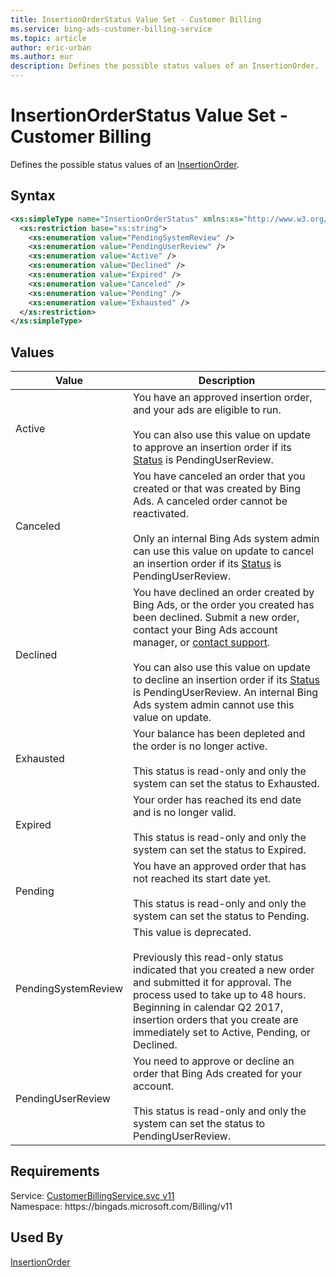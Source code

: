 ```yaml
---
title: InsertionOrderStatus Value Set - Customer Billing
ms.service: bing-ads-customer-billing-service
ms.topic: article
author: eric-urban
ms.author: eur
description: Defines the possible status values of an InsertionOrder.
---
```

# InsertionOrderStatus Value Set - Customer Billing
Defines the possible status values of an [InsertionOrder](insertionorder.md).

## Syntax
```xml
<xs:simpleType name="InsertionOrderStatus" xmlns:xs="http://www.w3.org/2001/XMLSchema">
  <xs:restriction base="xs:string">
    <xs:enumeration value="PendingSystemReview" />
    <xs:enumeration value="PendingUserReview" />
    <xs:enumeration value="Active" />
    <xs:enumeration value="Declined" />
    <xs:enumeration value="Expired" />
    <xs:enumeration value="Canceled" />
    <xs:enumeration value="Pending" />
    <xs:enumeration value="Exhausted" />
  </xs:restriction>
</xs:simpleType>
```

## <a name="values"></a>Values


|Value|Description|
|-----------|---------------|
|<a name="active"></a>Active|You have an approved insertion order, and your ads are eligible to run.<br/><br/>You can also use this value on update to approve an insertion order if its [Status](insertionorder.md#status) is PendingUserReview.|
|<a name="canceled"></a>Canceled|You have canceled an order that you created or that was created by Bing Ads. A canceled order cannot be reactivated.<br/><br/>Only an internal Bing Ads system admin can use this value on update to cancel an insertion order if its [Status](insertionorder.md#status) is PendingUserReview.|
|<a name="declined"></a>Declined|You have declined an order created by Bing Ads, or the order you created has been declined. Submit a new order, contact your Bing Ads account manager, or [contact support](http://go.microsoft.com/fwlink?LinkId=398371).<br/><br/>You can also use this value on update to decline an insertion order if its [Status](insertionorder.md#status) is PendingUserReview. An internal Bing Ads system admin cannot use this value on update.|
|<a name="exhausted"></a>Exhausted|Your balance has been depleted and the order is no longer active.<br/><br/> This status is read-only and only the system can set the status to Exhausted.|
|<a name="expired"></a>Expired|Your order has reached its end date and is no longer valid.<br/><br/> This status is read-only and only the system can set the status to Expired.|
|<a name="pending"></a>Pending|You have an approved order that has not reached its start date yet.<br/><br/> This status is read-only and only the system can set the status to Pending.|
|<a name="pendingsystemreview"></a>PendingSystemReview|This value is deprecated.<br/><br/> Previously this read-only status indicated that you created a new order and submitted it for approval. The process used to take up to 48 hours. Beginning in calendar Q2 2017, insertion orders that you create are immediately set to Active, Pending, or Declined.|
|<a name="pendinguserreview"></a>PendingUserReview|You need to approve or decline an order that Bing Ads created for your account.<br/><br/> This status is read-only and only the system can set the status to PendingUserReview.|

## Requirements
Service: [CustomerBillingService.svc v11](https://clientcenter.api.bingads.microsoft.com/Api/Billing/v11/CustomerBillingService.svc)  
Namespace: https\://bingads.microsoft.com/Billing/v11  

## Used By
[InsertionOrder](insertionorder.md)  
